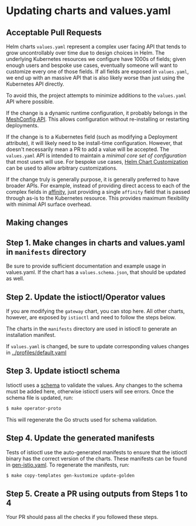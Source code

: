 # Updating charts and values.yaml

## Acceptable Pull Requests

Helm charts `values.yaml` represent a complex user facing API that tends to grow uncontrollably over time
due to design choices in Helm.
The underlying Kubernetes resources we configure have 1000s of fields; given enough users and bespoke use cases,
eventually someone will want to customize every one of those fields.
If all fields are exposed in `values.yaml`, we end up with an massive API that is also likely worse than just using the Kubernetes API directly.

To avoid this, the project attempts to minimize additions to the `values.yaml` API where possible.

If the change is a dynamic runtime configuration, it probably belongs in the [MeshConfig API](https://github.com/istio/api/blob/master/mesh/v1alpha1/config.proto).
This allows configuration without re-installing or restarting deployments.

If the change is to a Kubernetes field (such as modifying a Deployment attribute), it will likely need to be install-time configuration.
However, that doesn't necessarily mean a PR to add a value will be accepted.
The `values.yaml` API is intended to maintain a *minimal core set of configuration* that most users will use.
For bespoke use cases, [Helm Chart Customization](https://istio.io/latest/docs/setup/additional-setup/customize-installation-helm/#advanced-helm-chart-customization) can be used
to allow arbitrary customizations.

If the change truly is generally purpose, it is generally preferred to have broader APIs. For example, instead of providing
direct access to each of the complex fields in [affinity](https://kubernetes.io/docs/concepts/scheduling-eviction/assign-pod-node/), just providing
a single `affinity` field that is passed through as-is to the Kubernetes resource.
This provides maximum flexibility with minimal API surface overhead.

## Making changes

## Step 1. Make changes in charts and values.yaml in `manifests` directory

Be sure to provide sufficient documentation and example usage in values.yaml.
If the chart has a `values.schema.json`, that should be updated as well.

## Step 2. Update the istioctl/Operator values

If you are modifying the `gateway` chart, you can stop here.
All other charts, however, are exposed by `istioctl` and need to follow the steps below.

The charts in the `manifests` directory are used in istioctl to generate an installation manifest.

If `values.yaml` is changed, be sure to update corresponding values changes in [../profiles/default.yaml](../profiles/default.yaml)

## Step 3. Update istioctl schema

Istioctl uses a [schema](../../operator/pkg/apis/istio/v1alpha1/values_types.proto) to validate the values. Any changes to
the schema must be added here, otherwise istioctl users will see errors.
Once the schema file is updated, run:

```bash
$ make operator-proto
```

This will regenerate the Go structs used for schema validation.

## Step 4. Update the generated manifests

Tests of istioctl use the auto-generated manifests to ensure that the istioctl binary has the correct version of the charts.
These manifests can be found in [gen-istio.yaml](../charts/istio-control/istio-discovery/files/gen-istio.yaml).
To regenerate the manifests, run:

```bash
$ make copy-templates gen-kustomize update-golden
```

## Step 5. Create a PR using outputs from Steps 1 to 4

Your PR should pass all the checks if you followed these steps.
